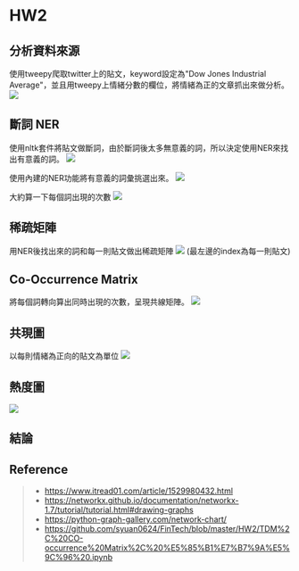 
# HW2

## 分析資料來源

使用tweepy爬取twitter上的貼文，keyword設定為"Dow Jones Industrial Average"，並且用tweepy上情緒分數的欄位，將情緒為正的文章抓出來做分析。
![](https://i.imgur.com/1ALz0Fb.png)



## 斷詞 NER
使用nltk套件將貼文做斷詞，由於斷詞後太多無意義的詞，所以決定使用NER來找出有意義的詞。
![](https://i.imgur.com/P7aFoAD.png)

使用內建的NER功能將有意義的詞彙挑選出來。
![](https://i.imgur.com/NbibSKO.png)

大約算一下每個詞出現的次數
![](https://i.imgur.com/rYjUyFN.png)


## 稀疏矩陣
用NER後找出來的詞和每一則貼文做出稀疏矩陣
![](https://i.imgur.com/G585nzp.png)
(最左邊的index為每一則貼文)


## Co-Occurrence Matrix
將每個詞轉向算出同時出現的次數，呈現共線矩陣。
![](https://i.imgur.com/IsUAN2x.png)


## 共現圖

以每則情緒為正向的貼文為單位
![](https://i.imgur.com/k3DyWzd.png)


## 熱度圖
![](https://i.imgur.com/3muV97M.png)


## 結論


## Reference
> * https://www.itread01.com/article/1529980432.html
> * https://networkx.github.io/documentation/networkx-1.7/tutorial/tutorial.html#drawing-graphs
> * https://python-graph-gallery.com/network-chart/
> * https://github.com/syuan0624/FinTech/blob/master/HW2/TDM%2C%20CO-occurrence%20Matrix%2C%20%E5%85%B1%E7%B7%9A%E5%9C%96%20.ipynb
